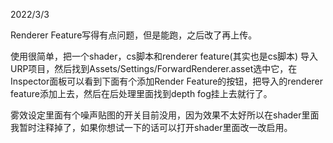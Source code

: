 2022/3/3

Renderer Feature写得有点问题，但是能跑，之后改了再上传。

使用很简单，把一个shader，cs脚本和renderer feature(其实也是cs脚本) 导入URP项目，然后找到Assets/Settings/ForwardRenderer.asset选中它，在Inspector面板可以看到下面有个添加Render Feature的按钮，把导入的renderer feature添加上去，然后在后处理里面找到depth fog挂上去就行了。

雾效设定里面有个噪声贴图的开关目前没用，因为效果不太好所以在shader里面我暂时注释掉了，如果你想试一下的话可以打开shader里面改一改启用。
